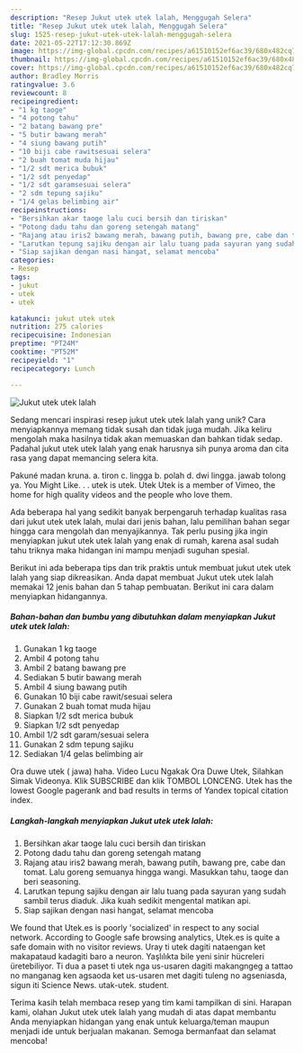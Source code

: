 ```yaml
---
description: "Resep Jukut utek utek lalah, Menggugah Selera"
title: "Resep Jukut utek utek lalah, Menggugah Selera"
slug: 1525-resep-jukut-utek-utek-lalah-menggugah-selera
date: 2021-05-22T17:12:30.869Z
image: https://img-global.cpcdn.com/recipes/a61510152ef6ac39/680x482cq70/jukut-utek-utek-lalah-foto-resep-utama.jpg
thumbnail: https://img-global.cpcdn.com/recipes/a61510152ef6ac39/680x482cq70/jukut-utek-utek-lalah-foto-resep-utama.jpg
cover: https://img-global.cpcdn.com/recipes/a61510152ef6ac39/680x482cq70/jukut-utek-utek-lalah-foto-resep-utama.jpg
author: Bradley Morris
ratingvalue: 3.6
reviewcount: 8
recipeingredient:
- "1 kg taoge"
- "4 potong tahu"
- "2 batang bawang pre"
- "5 butir bawang merah"
- "4 siung bawang putih"
- "10 biji cabe rawitsesuai selera"
- "2 buah tomat muda hijau"
- "1/2 sdt merica bubuk"
- "1/2 sdt penyedap"
- "1/2 sdt garamsesuai selera"
- "2 sdm tepung sajiku"
- "1/4 gelas belimbing air"
recipeinstructions:
- "Bersihkan akar taoge lalu cuci bersih dan tiriskan"
- "Potong dadu tahu dan goreng setengah matang"
- "Rajang atau iris2 bawang merah, bawang putih, bawang pre, cabe dan tomat. Lalu goreng semuanya hingga wangi. Masukkan tahu, taoge dan beri seasoning."
- "Larutkan tepung sajiku dengan air lalu tuang pada sayuran yang sudah sambil terus diaduk. Jika kuah sedikit mengental matikan api."
- "Siap sajikan dengan nasi hangat, selamat mencoba"
categories:
- Resep
tags:
- jukut
- utek
- utek

katakunci: jukut utek utek 
nutrition: 275 calories
recipecuisine: Indonesian
preptime: "PT24M"
cooktime: "PT52M"
recipeyield: "1"
recipecategory: Lunch

---
```



![Jukut utek utek lalah](https://img-global.cpcdn.com/recipes/a61510152ef6ac39/680x482cq70/jukut-utek-utek-lalah-foto-resep-utama.jpg)

Sedang mencari inspirasi resep jukut utek utek lalah yang unik? Cara menyiapkannya memang tidak susah dan tidak juga mudah. Jika keliru mengolah maka hasilnya tidak akan memuaskan dan bahkan tidak sedap. Padahal jukut utek utek lalah yang enak harusnya sih punya aroma dan cita rasa yang dapat memancing selera kita.

Pakuné madan kruna. a. tiron c. lingga b. polah d. dwi lingga. jawab tolong ya. You Might Like. . . utek is utek. Utek Utek is a member of Vimeo, the home for high quality videos and the people who love them.

Ada beberapa hal yang sedikit banyak berpengaruh terhadap kualitas rasa dari jukut utek utek lalah, mulai dari jenis bahan, lalu pemilihan bahan segar hingga cara mengolah dan menyajikannya. Tak perlu pusing jika ingin menyiapkan jukut utek utek lalah yang enak di rumah, karena asal sudah tahu triknya maka hidangan ini mampu menjadi suguhan spesial.


Berikut ini ada beberapa tips dan trik praktis untuk membuat jukut utek utek lalah yang siap dikreasikan. Anda dapat membuat Jukut utek utek lalah memakai 12 jenis bahan dan 5 tahap pembuatan. Berikut ini cara dalam menyiapkan hidangannya.

<!--inarticleads1-->

##### Bahan-bahan dan bumbu yang dibutuhkan dalam menyiapkan Jukut utek utek lalah:

1. Gunakan 1 kg taoge
1. Ambil 4 potong tahu
1. Ambil 2 batang bawang pre
1. Sediakan 5 butir bawang merah
1. Ambil 4 siung bawang putih
1. Gunakan 10 biji cabe rawit/sesuai selera
1. Gunakan 2 buah tomat muda hijau
1. Siapkan 1/2 sdt merica bubuk
1. Siapkan 1/2 sdt penyedap
1. Ambil 1/2 sdt garam/sesuai selera
1. Gunakan 2 sdm tepung sajiku
1. Sediakan 1/4 gelas belimbing air


Ora duwe utek ( jawa) haha. Video Lucu Ngakak Ora Duwe Utek, Silahkan Simak Videonya. Klik SUBSCRIBE dan klik TOMBOL LONCENG. Utek has the lowest Google pagerank and bad results in terms of Yandex topical citation index. 

<!--inarticleads2-->

##### Langkah-langkah menyiapkan Jukut utek utek lalah:

1. Bersihkan akar taoge lalu cuci bersih dan tiriskan
1. Potong dadu tahu dan goreng setengah matang
1. Rajang atau iris2 bawang merah, bawang putih, bawang pre, cabe dan tomat. Lalu goreng semuanya hingga wangi. Masukkan tahu, taoge dan beri seasoning.
1. Larutkan tepung sajiku dengan air lalu tuang pada sayuran yang sudah sambil terus diaduk. Jika kuah sedikit mengental matikan api.
1. Siap sajikan dengan nasi hangat, selamat mencoba


We found that Utek.es is poorly &#39;socialized&#39; in respect to any social network. According to Google safe browsing analytics, Utek.es is quite a safe domain with no visitor reviews. Uray ti utek dagiti nataengan ket makapataud kadagiti baro a neuron. Yaşlılıkta bile yeni sinir hücreleri üretebiliyor. Ti dua a paset ti utek nga us-usaren dagiti makangngeg a tattao no manganag ken agsaoda ket us-usaren met dagiti tuleng no agseniasda, sigun iti Science News. utak-utek. student. 

Terima kasih telah membaca resep yang tim kami tampilkan di sini. Harapan kami, olahan Jukut utek utek lalah yang mudah di atas dapat membantu Anda menyiapkan hidangan yang enak untuk keluarga/teman maupun menjadi ide untuk berjualan makanan. Semoga bermanfaat dan selamat mencoba!
